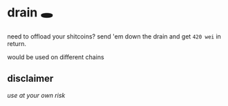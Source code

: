 # drain 🕳️

need to offload your shitcoins? send 'em down the drain and get `420 wei` in return.


would be used on different chains 

## disclaimer
*use at your own risk*
